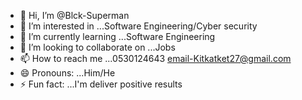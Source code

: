 - 👋 Hi, I’m @Blck-Superman
- 👀 I’m interested in ...Software Engineering/Cyber security
- 🌱 I’m currently learning ...Software Engineering
- 💞️ I’m looking to collaborate on ...Jobs
- 📫 How to reach me ...0530124643 email-Kitkatket27@gmail.com
- 😄 Pronouns: ...Him/He
- ⚡ Fun fact: ...I'm deliver positive results

<!---
Blck-Superman/Blck-Superman is a ✨ special ✨ repository because its `README.md` (this file) appears on your GitHub profile.
You can click the Preview link to take a look at your changes.
--->
